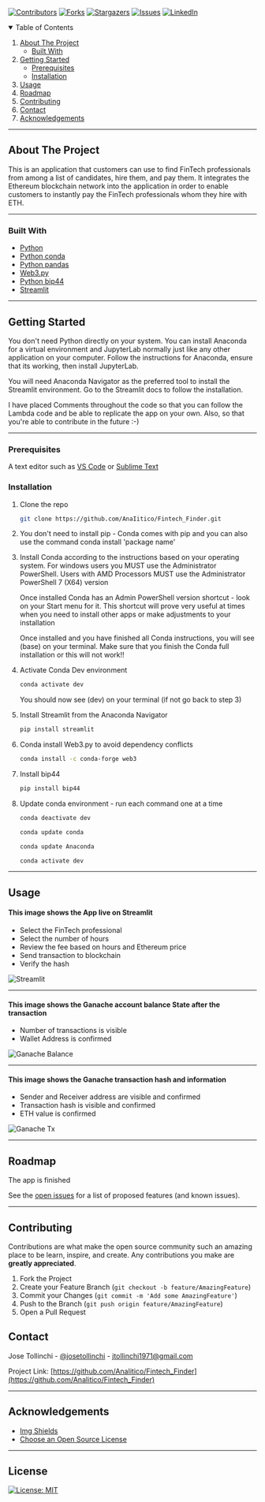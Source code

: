 
<!-- Find and Replace All [repo_name] -->
<!-- Replace [product-screenshot] [product-url] -->
<!-- Other Badgets https://naereen.github.io/badges/ -->
[![Contributors][contributors-shield]][contributors-url]
[![Forks][forks-shield]][forks-url]
[![Stargazers][stars-shield]][stars-url]
[![Issues][issues-shield]][issues-url]
[![LinkedIn][linkedin-shield]][linkedin-url]
<!-- [![License][license-shield]][license-url] -->


<!-- TABLE OF CONTENTS -->
<details open="open">
  <summary>Table of Contents</summary>
  <ol>
    <li>
      <a href="#about-the-project">About The Project</a>
      <ul>
        <li><a href="#built-with">Built With</a></li>
      </ul>
    </li>
    <li>
      <a href="#getting-started">Getting Started</a>
      <ul>
        <li><a href="#prerequisites">Prerequisites</a></li>
        <li><a href="#installation">Installation</a></li>
      </ul>
    </li>
    <li><a href="#usage">Usage</a></li>
    <li><a href="#roadmap">Roadmap</a></li>
    <li><a href="#contributing">Contributing</a></li>
	<!-- <li><a href="#license">License</a></li> -->
    <li><a href="#contact">Contact</a></li>
    <li><a href="#acknowledgements">Acknowledgements</a></li>
  </ol>
</details>

---

<!-- ABOUT THE PROJECT -->
## About The Project

This is an application that customers can use to find FinTech professionals from among a list of candidates, hire them, and pay them. It integrates the Ethereum blockchain network into the application in order to enable customers to instantly pay the FinTech professionals whom they hire with ETH.

---

### Built With

<!-- This section should list any major frameworks that you built your project using. Leave any add-ons/plugins for the acknowledgements section. Here are a few examples. -->

* [Python](https://www.python.org/)
* [Python conda](https://docs.conda.io/projects/conda/en/latest/user-guide/install/index.html)
* [Python pandas](https://pandas.pydata.org/)
* [Web3.py](https://web3py.readthedocs.io/en/stable/)
* [Python bip44](https://pypi.org/project/bip44/)
* [Streamlit](https://streamlit.io/)

---

<!-- GETTING STARTED -->
## Getting Started

<!-- This is an example of how you may give instructions on setting up your project locally. To get a local copy up and running follow these simple example steps. -->

You don't need Python directly on your system. You can install Anaconda for a virtual environment and JupyterLab normally just like any other application on your computer. Follow the instructions for Anaconda, ensure that its working, then install JupyterLab.

You will need Anaconda Navigator as the preferred tool to install the Streamlit environment.  Go to the Streamlit docs to follow the installation.

I have placed Comments throughout the code so that you can follow the Lambda code and be able to replicate the app on your own. Also, so that you're able to contribute in the future :-)

---

### Prerequisites

<!-- This is an example of how to list things you need to use the software and how to install them. -->
A text editor such as [VS Code](https://code.visualstudio.com/) or [Sublime Text](https://www.sublimetext.com/)

### Installation

1. Clone the repo
   ```sh
   git clone https://github.com/AnaIitico/Fintech_Finder.git
   ```

2. You don't need to install pip - Conda comes with pip and you can also use the command
    conda install 'package name'
   
3. Install Conda according to the instructions based on your operating system.
    For windows users you MUST use the Administrator PowerShell. Users with AMD Processors MUST use the Administrator PowerShell 7 (X64) version
  
    Once installed Conda has an Admin PowerShell version shortcut - look on your Start menu for it.
    This shortcut will prove very useful at times when you need to install other apps or make adjustments to your installation

    Once installed and you have finished all Conda instructions, you will see (base) on your terminal.  Make sure that you finish the Conda full installation or this will not work!!
   
4. Activate Conda Dev environment
   ```sh
   conda activate dev
   ```
    You should now see (dev) on your terminal (if not go back to step 3)

5. Install Streamlit from the Anaconda Navigator
   ```sh
   pip install streamlit
   ```

6. Conda install Web3.py to avoid dependency conflicts
   ```sh
   conda install -c conda-forge web3
   ```

7. Install bip44
   ```sh
   pip install bip44
   ```

8. Update conda environment - run each command one at a time
   ```sh
   conda deactivate dev
   ```

   ```sh
   conda update conda
   ```

   ```sh
   conda update Anaconda
   ```

   ```sh
   conda activate dev
   ```

---

<!-- USAGE EXAMPLES -->
## Usage
  
<!-- Use this space to show useful examples of how a project can be used. Additional screenshots, code examples and demos work well in this space. You may also link to more resources. -->

#### This image shows the App live on Streamlit
  - Select the FinTech professional
  - Select the number of hours
  - Review the fee based on hours and Ethereum price
  - Send transaction to blockchain
  - Verify the hash

![Streamlit](Images/streamlit.png)

---

#### This image shows the Ganache account balance State after the transaction
  - Number of transactions is visible
  - Wallet Address is confirmed

![Ganache Balance](Images/ganache_balance.png)

---

#### This image shows the Ganache transaction hash and information
  - Sender and Receiver address are visible and confirmed
  - Transaction hash is visible and confirmed
  - ETH value is confirmed

![Ganache Tx](Images/ganache_tx.png)

---

<!-- ROADMAP -->

## Roadmap

  The app is finished
<!-- Here are some screenshots and code snippets of the working app

#### Exchange Comparison January 2018
![Exchange January Screen Shot][exchange-january-screenshot]

#### Exchange Comparison March 2018 - With Analysis
![Exchange March Screen Shot][exchange-march-screenshot]


#### Calculate Arbitrage Profits Snippet - for January 16 only
#### you can see the full code (with outputs) in the [crypto_arbitrage.ipynb](https://github.com/AnaIitico/Fintech_Finder/blob/main/Fintech_Finder.ipynb) file
  *This code has been summarized into one block for convenience*
  *and there's an analysis at the end*
```sh
  # some cool code here
 ``` -->

See the [open issues](https://github.com/AnaIitico/Fintech_Finder/issues) for a list of proposed features (and known issues).

---

<!-- CONTRIBUTING -->
## Contributing

Contributions are what make the open source community such an amazing place to be learn, inspire, and create. Any contributions you make are **greatly appreciated**.

1. Fork the Project
2. Create your Feature Branch (`git checkout -b feature/AmazingFeature`)
3. Commit your Changes (`git commit -m 'Add some AmazingFeature'`)
4. Push to the Branch (`git push origin feature/AmazingFeature`)
5. Open a Pull Request

<!-- CONTACT -->
## Contact

Jose Tollinchi - [@josetollinchi][linkedin-url] - jtollinchi1971@gmail.com

Project Link: [https://github.com/AnaIitico/Fintech_Finder](https://github.com/AnaIitico/Fintech_Finder)

---

<!-- ACKNOWLEDGEMENTS -->
## Acknowledgements

<!-- Other Dependencies used to build the project.
##### Search google for the correct conda install command -->

* [Img Shields](https://shields.io)
* [Choose an Open Source License](https://choosealicense.com)

<!-- MARKDOWN LINKS & IMAGES -->
<!-- https://www.markdownguide.org/basic-syntax/#reference-style-links -->
[contributors-shield]: https://img.shields.io/github/contributors/AnaIitico/Fintech_Finder.svg?style=for-the-badge
[contributors-url]: https://github.com/AnaIitico/Fintech_Finder/graphs/contributors
[forks-shield]: https://img.shields.io/github/forks/AnaIitico/Fintech_Finder.svg?style=for-the-badge
[forks-url]: https://github.com/AnaIitico/Fintech_Finder/network/members
[stars-shield]: https://img.shields.io/github/stars/AnaIitico/Fintech_Finder.svg?style=for-the-badge
[stars-url]: https://github.com/AnaIitico/Fintech_Finder/stargazers
[issues-shield]: https://img.shields.io/github/issues/AnaIitico/Fintech_Finder/network/members?style=for-the-badge
[issues-url]: https://github.com/AnaIitico/Fintech_Finder/issues
<!-- [license-shield]: 
[license-url]:  -->
[linkedin-shield]: https://img.shields.io/badge/-LinkedIn-black.svg?style=for-the-badge&logo=linkedin&colorB=555
[linkedin-url]: https://www.linkedin.com/in/josetollinchi/

---

## License

[![License: MIT](https://img.shields.io/badge/License-MIT-blue.svg)](https://opensource.org/licenses/MIT)